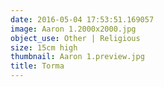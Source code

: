 ```yaml
---
date: 2016-05-04 17:53:51.169057
image: Aaron 1.2000x2000.jpg
object_use: Other | Religious
size: 15cm high
thumbnail: Aaron 1.preview.jpg
title: Torma
---
```


